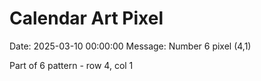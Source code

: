 # Calendar Art Pixel

Date: 2025-03-10 00:00:00
Message: Number 6 pixel (4,1)

Part of 6 pattern - row 4, col 1
